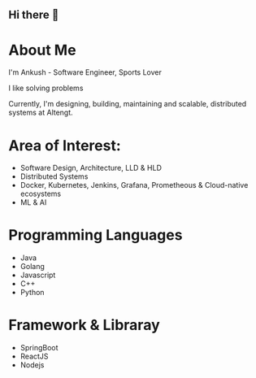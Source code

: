 ## Hi there 👋

# About Me
I'm Ankush - Software Engineer, Sports Lover 

I like solving problems 

Currently, I'm designing, building, maintaining and scalable, distributed systems at Altengt.


# Area of Interest:
* Software Design, Architecture, LLD & HLD 
* Distributed Systems
* Docker, Kubernetes, Jenkins, Grafana, Prometheous & Cloud-native ecosystems
* ML & AI

# Programming Languages
* Java
* Golang
* Javascript
* C++
* Python

# Framework & Libraray
* SpringBoot
* ReactJS
* Nodejs

<!--
**Ankushryuga/Ankushryuga** is a ✨ _special_ ✨ repository because its `README.md` (this file) appears on your GitHub profile.

Here are some ideas to get you started:

- 🔭 I’m currently working on ...
- 🌱 I’m currently learning ...

- 👯 I’m looking to collaborate on ...
- 🤔 I’m looking for help with ...
- 💬 Ask me about ...
- 📫 How to reach me: ...
- 😄 Pronouns: ...
- ⚡ Fun fact: ...
-->
